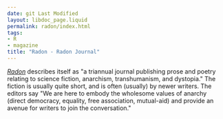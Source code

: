 ```yaml
---
date: git Last Modified
layout: libdoc_page.liquid
permalink: radon/index.html
tags:
- R
- magazine
title: "Radon - Radon Journal"
---
```


<a href="https://www.radonjournal.com/"> _Radon_</a> describes itself as "a triannual journal publishing prose and poetry relating to science fiction, anarchism, transhumanism, and dystopia." The fiction is usually quite short, and is often (usually) by newer writers. The editors say "We are here to embody the wholesome values of anarchy (direct democracy, equality, free association, mutual-aid) and provide an avenue for writers to join the conversation."